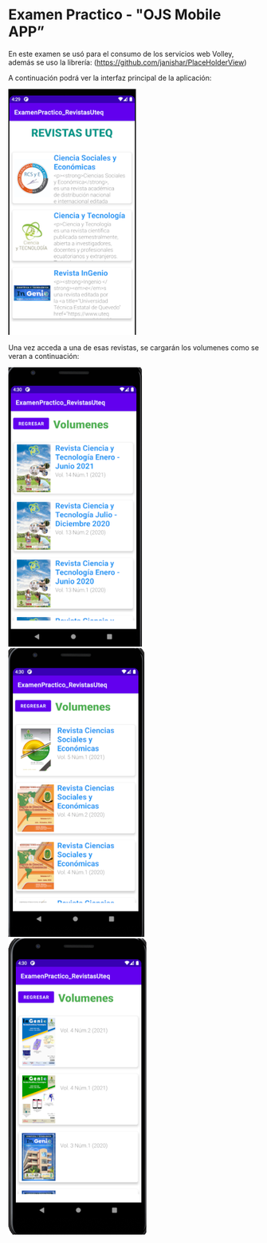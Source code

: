 # Examen Practico - "OJS Mobile APP”

En este examen se usó para el consumo de los servicios web Volley, además se uso la librería: (https://github.com/janishar/PlaceHolderView) 

A continuación podrá ver la interfaz principal de la aplicación:

![alt text](https://github.com/AndyNinasunta/ExamenPractico_RevistasUteq/blob/master/1.PNG)

Una vez acceda a una de esas revistas, se cargarán los volumenes como se veran a continuación:

![alt text](https://github.com/AndyNinasunta/ExamenPractico_RevistasUteq/blob/master/1.1.PNG)
![alt text](https://github.com/AndyNinasunta/ExamenPractico_RevistasUteq/blob/master/1.2.PNG)
![alt text](https://github.com/AndyNinasunta/ExamenPractico_RevistasUteq/blob/master/1.3.PNG)
